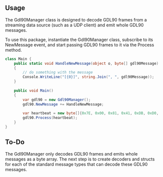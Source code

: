## Usage

The Gdl90Manager class is designed to decode GDL90 frames from a streaming data source (such as a UDP client) and emit whole GDL90 messages.

To use this package, instantiate the Gdl90Manager class, subscribe to its NewMessage event, and start passing GDL90 frames to it via the Process method.

```csharp
class Main {
    public static void HandleNewMessage(object o, byte[] gdl90Message) 
    {
        // do something with the message
        Console.WriteLine("[{0}]", string.Join(", ", gdl90Message));
    }
    
    public void Main() 
    {
        var gdl90 = new Gdl90Manager();
        gdl90.NewMessage += HandleNewMessage;
        
        var heartbeat = new byte[]{0x7E, 0x00, 0x81, 0x41, 0xDB, 0xD0, 0x08, 0x02, 0xB3, 0x8B, 0x7E};
        gdl90.Process(heartbeat);
    }
}
```

## To-Do

The Gdl90Manager only decodes GDL90 frames and emits whole messages as a byte array. The next step is to create decoders and structs for each of the standard message types that can decode these GDL90 messages.
